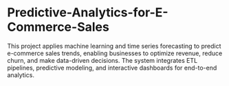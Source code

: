 # Predictive-Analytics-for-E-Commerce-Sales
This project applies machine learning and time series forecasting to predict e-commerce sales trends, enabling businesses to optimize revenue, reduce churn, and make data-driven decisions. The system integrates ETL pipelines, predictive modeling, and interactive dashboards for end-to-end analytics.
